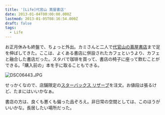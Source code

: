 ```yaml
---
title: '[Life]代官山 蔦屋書店'
date: 2013-01-04T00:00:00.000Z
lastmod: 2013-01-05T08:16:54.000Z
draft: false
tags:
  - Life
---
```


お正月休みも終盤で、ちょっと外出。カミさんと二人で[代官山の蔦屋書店](http://tsite.jp/daikanyama/store-service/tsutaya.html)まで足を伸ばしてきた。ここは、よくある書店に併設されたカフェというより、カフェと融合した書店だった。スタバで珈琲を買って、書店の椅子に座って飲むことができる。「購入前の」本を手に取ることもできる。

![DSC06443.JPG](@/assets/flickr/8345065964.jpg "DSC06443.JPG")

せっかくなので、店舗限定の[スターバックス リザーブ](http://www.starbucks.co.jp/reserve/)を注文。お値段は張るけど、たまにはいいかなぁ。

書店の方は、良くも悪くも偏った品ぞろえ。非日常の空間としては、このほうがいいかな。長居したい場所だった。
